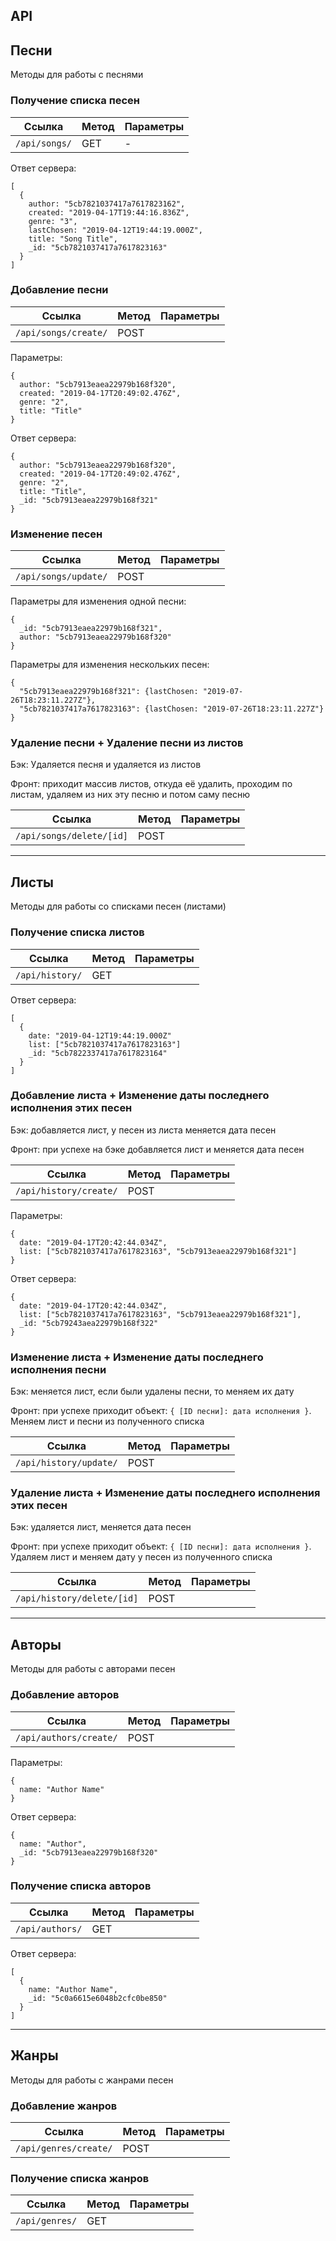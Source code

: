 ## API

## Песни

Методы для работы с песнями

### Получение списка песен

|Ссылка|Метод|Параметры|
|---|---|---|
|`/api/songs/`|GET|-|

Ответ сервера:

```
[
  {
    author: "5cb7821037417a7617823162",
    created: "2019-04-17T19:44:16.836Z",
    genre: "3",
    lastChosen: "2019-04-12T19:44:19.000Z",
    title: "Song Title",
    _id: "5cb7821037417a7617823163"
  }
]
```

### Добавление песни

|Ссылка|Метод|Параметры|
|---|---|---|
|`/api/songs/create/`|POST|   |

Параметры:

```
{
  author: "5cb7913eaea22979b168f320",
  created: "2019-04-17T20:49:02.476Z",
  genre: "2",
  title: "Title"
}
```

Ответ сервера:

```
{
  author: "5cb7913eaea22979b168f320",
  created: "2019-04-17T20:49:02.476Z",
  genre: "2",
  title: "Title",
  _id: "5cb7913eaea22979b168f321"
}
```

### Изменение песен

|Ссылка|Метод|Параметры|
|---|---|---|
|`/api/songs/update/`|POST|   |

Параметры для изменения одной песни:

```
{
  _id: "5cb7913eaea22979b168f321",
  author: "5cb7913eaea22979b168f320"
}
```

Параметры для изменения нескольких песен:

```
{
  "5cb7913eaea22979b168f321": {lastChosen: "2019-07-26T18:23:11.227Z"},
  "5cb7821037417a7617823163": {lastChosen: "2019-07-26T18:23:11.227Z"}
}
```

### Удаление песни + Удаление песни из листов

Бэк: Удаляется песня и удаляется из листов

Фронт: приходит массив листов, откуда её удалить, проходим по листам, удаляем из них эту песню и потом саму песню

|Ссылка|Метод|Параметры|
|---|---|---|
|`/api/songs/delete/[id]`|POST|   |

___

## Листы

Методы для работы со списками песен (листами)

### Получение списка листов

|Ссылка|Метод|Параметры|
|---|---|---|
|`/api/history/`|GET|   |

Ответ сервера:

```
[
  {
    date: "2019-04-12T19:44:19.000Z"
    list: ["5cb7821037417a7617823163"]
    _id: "5cb7822337417a7617823164"
  }
]
```

### Добавление листа + Изменение даты последнего исполнения этих песен

Бэк: добавляется лист, у песен из листа меняется дата песен

Фронт: при успехе на бэке добавляется лист и меняется дата песен

|Ссылка|Метод|Параметры|
|---|---|---|
|`/api/history/create/`|POST|   |

Параметры:

```
{
  date: "2019-04-17T20:42:44.034Z",
  list: ["5cb7821037417a7617823163", "5cb7913eaea22979b168f321"]
}
```

Ответ сервера:

```
{
  date: "2019-04-17T20:42:44.034Z",
  list: ["5cb7821037417a7617823163", "5cb7913eaea22979b168f321"],
  _id: "5cb79243aea22979b168f322"
}
```

### Изменение листа + Изменение даты последнего исполнения песни

Бэк: меняется лист, если были удалены песни, то меняем их дату

Фронт: при успехе приходит объект: `{ [ID песни]: дата исполнения }`. Меняем лист и песни из полученного списка

|Ссылка|Метод|Параметры|
|---|---|---|
|`/api/history/update/`|POST|   |

### Удаление листа + Изменение даты последнего исполнения этих песен

Бэк: удаляется лист, меняется дата песен

Фронт: при успехе приходит объект: `{ [ID песни]: дата исполнения }`. Удаляем лист и меняем дату у песен из полученного списка

|Ссылка|Метод|Параметры|
|---|---|---|
|`/api/history/delete/[id]`|POST|   |

___

## Авторы

Методы для работы с авторами песен

### Добавление авторов

|Ссылка|Метод|Параметры|
|---|---|---|
|`/api/authors/create/`|POST|   |

Параметры:

```
{
  name: "Author Name"
}
```

Ответ сервера:

```
{
  name: "Author",
  _id: "5cb7913eaea22979b168f320"
}
```

### Получение списка авторов

|Ссылка|Метод|Параметры|
|---|---|---|
|`/api/authors/`|GET|   |

Ответ сервера:

```
[
  {
    name: "Author Name",
    _id: "5c0a6615e6048b2cfc0be850"
  }
]
```

___

## Жанры

Методы для работы с жанрами песен

### Добавление жанров

|Ссылка|Метод|Параметры|
|---|---|---|
|`/api/genres/create/`|POST|   |

### Получение списка жанров

|Ссылка|Метод|Параметры|
|---|---|---|
|`/api/genres/`|GET|   |
